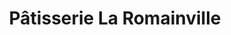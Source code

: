 ---
title: "Pâtisserie La Romainville"
url: /morangis/patisserie-la-romainville/
shop: boulangerie
---